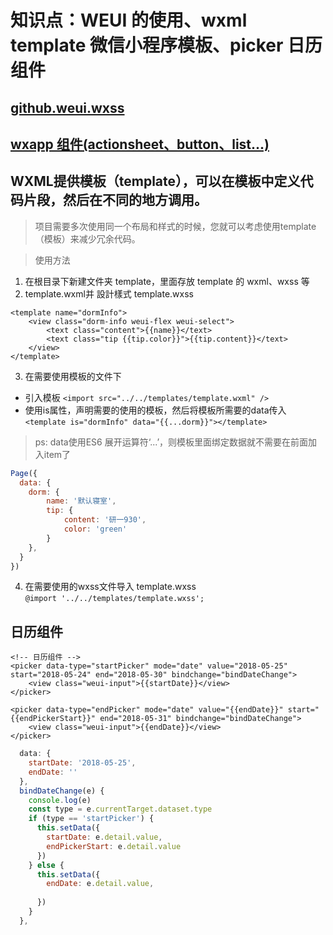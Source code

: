 # 知识点：WEUI 的使用、wxml template 微信小程序模板、picker 日历组件

## [github.weui.wxss](https://github.com/Tencent/weui-wxss)

## [wxapp 组件(actionsheet、button、list...)](https://github.com/Tencent/weui-wxss/tree/master/dist/example)

## WXML提供模板（template），可以在模板中定义代码片段，然后在不同的地方调用。

> 项目需要多次使用同一个布局和样式的时候，您就可以考虑使用template（模板）来减少冗余代码。

> 使用方法
1. 在根目录下新建文件夹 template，里面存放 template 的 wxml、wxss 等
2. template.wxml并 設計樣式 template.wxss  
```wxml
<template name="dormInfo">
    <view class="dorm-info weui-flex weui-select">
        <text class="content">{{name}}</text>
        <text class="tip {{tip.color}}">{{tip.content}}</text>
    </view>
</template>
```

3. 在需要使用模板的文件下
- 引入模板 `<import src="../../templates/template.wxml" />`
- 使用is属性，声明需要的使用的模板，然后将模板所需要的data传入  
`<template is="dormInfo" data="{{...dorm}}"></template>`
> ps: data使用ES6 展开运算符‘...’，则模板里面绑定数据就不需要在前面加入item了
```js
Page({
  data: {
    dorm: {
        name: '默认寝室',
        tip: {
            content: '研一930',
            color: 'green'
        }
    },
  }
})
```
4. 在需要使用的wxss文件导入 template.wxss   
`@import '../../templates/template.wxss';`

## 日历组件 
```wxml
<!-- 日历组件 -->
<picker data-type="startPicker" mode="date" value="2018-05-25" start="2018-05-24" end="2018-05-30" bindchange="bindDateChange">
    <view class="weui-input">{{startDate}}</view>
</picker>
```
```wxml
<picker data-type="endPicker" mode="date" value="{{endDate}}" start="{{endPickerStart}}" end="2018-05-31" bindchange="bindDateChange">
    <view class="weui-input">{{endDate}}</view>
</picker>
```
```js
  data: {
    startDate: '2018-05-25',
    endDate: ''
  },
  bindDateChange(e) {
    console.log(e)
    const type = e.currentTarget.dataset.type
    if (type == 'startPicker') {
      this.setData({
        startDate: e.detail.value,
        endPickerStart: e.detail.value
      })
    } else {
      this.setData({
        endDate: e.detail.value,
      
      })
    }
  },
```
